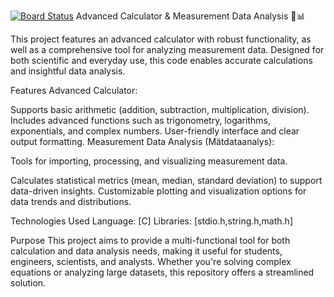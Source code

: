 [![Board Status](https://dev.azure.com/TousifDeV/931d9a8a-5ba2-47d1-baba-734509d25be7/b03f1536-92ca-4e99-967c-0e12c6276b1d/_apis/work/boardbadge/da414f18-1018-439d-8745-7e71edb4a648)](https://dev.azure.com/TousifDeV/931d9a8a-5ba2-47d1-baba-734509d25be7/_boards/board/t/b03f1536-92ca-4e99-967c-0e12c6276b1d/Microsoft.RequirementCategory)
Advanced Calculator & Measurement Data Analysis 🔢📊

This project features an advanced calculator with robust functionality, as well as a comprehensive tool for analyzing measurement data. Designed for both scientific and everyday use, this code enables accurate calculations and insightful data analysis.

Features
Advanced Calculator:

Supports basic arithmetic (addition, subtraction, multiplication, division).
Includes advanced functions such as trigonometry, logarithms, exponentials, and complex numbers.
User-friendly interface and clear output formatting.
Measurement Data Analysis (Mätdataanalys):

Tools for importing, processing, and visualizing measurement data.

Calculates statistical metrics (mean, median, standard deviation) to support data-driven insights.
Customizable plotting and visualization options for data trends and distributions.

Technologies Used
Language: [C]
Libraries: [stdio.h,string.h,math.h]


Purpose
This project aims to provide a multi-functional tool for both calculation and data analysis needs, making it useful for students, engineers, scientists, and analysts. Whether you're solving complex equations or analyzing large datasets, this repository offers a streamlined solution.
